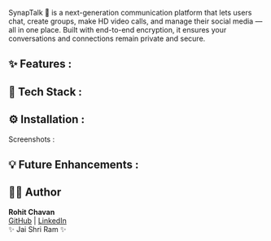 SynapTalk 💬 is a next-generation communication platform that lets users chat, create groups, make HD video calls, and manage their social media — all in one place.
Built with end-to-end encryption, it ensures your conversations and connections remain private and secure.

## ✨ Features :




## 🧩 Tech Stack :




## ⚙️ Installation :




Screenshots :




## 💡 Future Enhancements :




## 🧑‍💻 Author
**Rohit Chavan**  
[GitHub](https://github.com/RohitChavan16) | [LinkedIn](https://linkedin.com/in/rohit-chavan16)  
✨ Jai Shri Ram ✨
